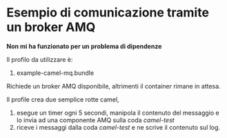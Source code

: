 Esempio di comunicazione tramite un broker AMQ
===

**Non mi ha funzionato per un problema di dipendenze**

Il profilo da utilizzare è:

1. example-camel-mq.bundle

Richiede un broker AMQ disponibile, altrimenti il container rimane in attesa.

Il profile crea due semplice rotte camel,
1. esegue un timer ogni 5 secondi, manipola il contenuto del messaggio e lo invia ad una componente AMQ sulla coda _camel-test_
1. riceve i messaggi dalla coda _camel-test_ e ne scrive il contenuto sul log.
